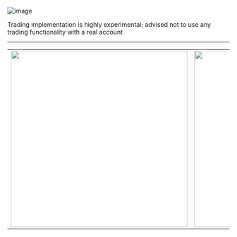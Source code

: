![image](https://github.com/akenshaw/iced-trade/assets/63060680/158e4bb1-0bd3-435e-a1b5-6ccae62d9d5c)

Trading implementation is highly experimental; advised not to use any trading functionality with a real account
***
<table>
  <tr>
    <td valign="top"><img src="https://github.com/akenshaw/iced-trade/assets/63060680/664c56bd-cd2c-4f6e-838f-924089046f4b" height="400"></td>
    <td valign="top"><img src="https://github.com/akenshaw/iced-trade/assets/63060680/e7b55751-b547-4548-ac95-5348c6c60385" height="400"></td>
  </tr>
</table>
